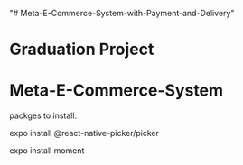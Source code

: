 "# Meta-E-Commerce-System-with-Payment-and-Delivery" 
# Graduation Project
# Meta-E-Commerce-System

packges to install:

expo install @react-native-picker/picker

expo install moment

